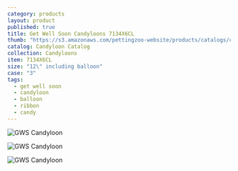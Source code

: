 ```yaml
---
category: products
layout: product
published: true
title: Get Well Soon Candyloons 7134X6CL
thumb: "https://s3.amazonaws.com/pettingzoo-website/products/catalogs/candyloon/Product+Images/GWSBalloonAsst.jpg"
catalog: Candyloon Catalog
collection: Candyloons
item: 7134X6CL
size: "12\" including balloon"
case: "3"
tags: 
  - get well soon
  - candyloon
  - balloon
  - ribbon
  - candy
---
```


![GWS Candyloon](https://s3.amazonaws.com/pettingzoo-website/products/catalogs/candyloon/Product+Images/Balloon_Candy_get_Well_bandaid.jpg)

![GWS Candyloon](https://s3.amazonaws.com/pettingzoo-website/products/catalogs/candyloon/Product+Images/Balloon_Candy_get_well_Soon_Yellow.jpg)

![GWS Candyloon](https://s3.amazonaws.com/pettingzoo-website/products/catalogs/candyloon/Product+Images/BALLOON_CANDY_GET_WELL_BLUE.jpg)